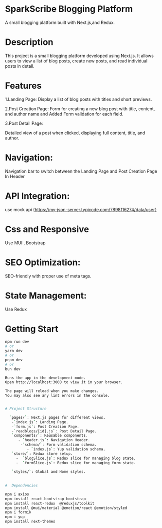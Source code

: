 #  SparkScribe Blogging Platform 

A small blogging platform built with Next.js,and Redux.

# Description

This project is a small blogging platform developed using Next.js. It allows users to view a list of blog posts, create new posts, and read individual posts in detail.

# Features

1.Landing Page:
Display a list of blog posts with titles and short previews.

2.Post Creation Page:
Form for creating a new blog post with title, content, and author name and Added Form validation for each field.

3.Post Detail Page:

Detailed view of a post when clicked, displaying full content, title, and author.

# Navigation:

Navigation bar to switch between the Landing Page and Post Creation Page In Header

# API Integration:

use mock api {https://my-json-server.typicode.com/7898116274/data/user}

# Css and Responsive 
Use MUI , Bootstrap

# SEO Optimization:
SEO-friendly with proper use of meta tags.

# State Management:
Use Redux 


# Getting Start 
 ```bash
npm run dev
# or
yarn dev
# or
pnpm dev
# or
bun dev

Runs the app in the development mode.
Open http://localhost:3000 to view it in your browser.

The page will reload when you make changes.
You may also see any lint errors in the console.


 # Project Structure
 
   `pages/`: Next.js pages for different views.
    -`index.js`: Landing Page.
    -`form.js`: Post Creation Page.
    -`readblogs/[id].js`: Post Detail Page.
    `components/`: Reusable components.
       - `header.js`: Navigation Header.
        -`schema/`: Form validation schema.
           - `index.js`: Yup validation schema.
    `store/`: Redux store setup.
      -  `blogSlice.js`: Redux slice for managing blog state.
      -  `formSlice.js`: Redux slice for managing form state.
    
    `styles/`: Global and Home styles.
    
    
#  Dependencies

npm i axios
npm install react-bootstrap bootstrap  
npm install react-redux  @reduxjs/toolkit 
npm install @mui/material @emotion/react @emotion/styled 
npm i formik            
npm i yup
npm install next-themes   

